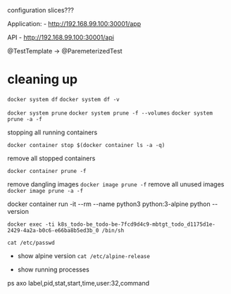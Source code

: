 

configuration slices???

Application:
    - http://192.168.99.100:30001/app

API
    - http://192.168.99.100:30001/api



@TestTemplate -> @ParemeterizedTest

# cleaning up

`docker system df`
`docker system df -v`


`docker system prune`
`docker system prune -f --volumes`
`docker system prune -a -f`

stopping all running containers

`docker container stop $(docker container ls -a -q)`

remove all stopped containers

`docker container prune -f`

remove dangling images
`docker image prune -f`
remove all unused images
`docker image prune -a -f`


docker container run -it --rm --name python3 python:3-alpine python --version


`docker exec -ti k8s_todo-be_todo-be-7fcd9d4c9-mbtgt_todo_d1175d1e-2429-4a2a-b0c6-e66ba8b5ed3b_0 /bin/sh`

`cat /etc/passwd`

- show alpine version
`cat /etc/alpine-release`

- show running processes

ps axo label,pid,stat,start,time,user:32,command
